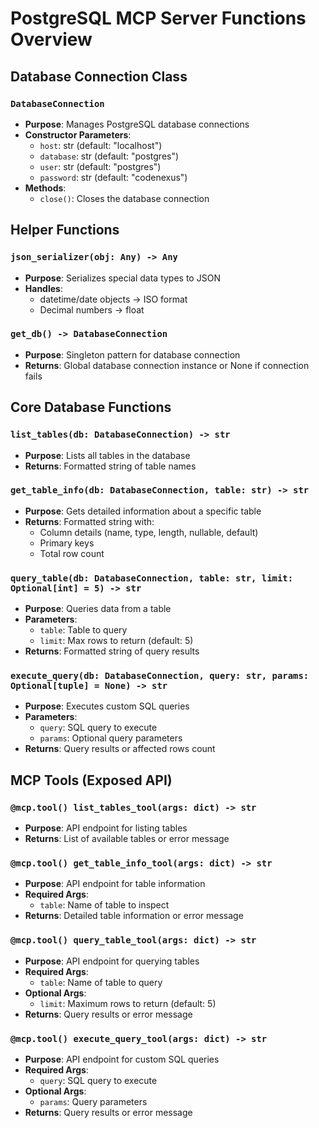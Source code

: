 # PostgreSQL MCP Server Functions Overview

## Database Connection Class

### `DatabaseConnection`
- **Purpose**: Manages PostgreSQL database connections
- **Constructor Parameters**:
  - `host`: str (default: "localhost")
  - `database`: str (default: "postgres")
  - `user`: str (default: "postgres")
  - `password`: str (default: "codenexus")
- **Methods**:
  - `close()`: Closes the database connection

## Helper Functions

### `json_serializer(obj: Any) -> Any`
- **Purpose**: Serializes special data types to JSON
- **Handles**:
  - datetime/date objects → ISO format
  - Decimal numbers → float

### `get_db() -> DatabaseConnection`
- **Purpose**: Singleton pattern for database connection
- **Returns**: Global database connection instance or None if connection fails

## Core Database Functions

### `list_tables(db: DatabaseConnection) -> str`
- **Purpose**: Lists all tables in the database
- **Returns**: Formatted string of table names

### `get_table_info(db: DatabaseConnection, table: str) -> str`
- **Purpose**: Gets detailed information about a specific table
- **Returns**: Formatted string with:
  - Column details (name, type, length, nullable, default)
  - Primary keys
  - Total row count

### `query_table(db: DatabaseConnection, table: str, limit: Optional[int] = 5) -> str`
- **Purpose**: Queries data from a table
- **Parameters**:
  - `table`: Table to query
  - `limit`: Max rows to return (default: 5)
- **Returns**: Formatted string of query results

### `execute_query(db: DatabaseConnection, query: str, params: Optional[tuple] = None) -> str`
- **Purpose**: Executes custom SQL queries
- **Parameters**:
  - `query`: SQL query to execute
  - `params`: Optional query parameters
- **Returns**: Query results or affected rows count

## MCP Tools (Exposed API)

### `@mcp.tool() list_tables_tool(args: dict) -> str`
- **Purpose**: API endpoint for listing tables
- **Returns**: List of available tables or error message

### `@mcp.tool() get_table_info_tool(args: dict) -> str`
- **Purpose**: API endpoint for table information
- **Required Args**:
  - `table`: Name of table to inspect
- **Returns**: Detailed table information or error message

### `@mcp.tool() query_table_tool(args: dict) -> str`
- **Purpose**: API endpoint for querying tables
- **Required Args**:
  - `table`: Name of table to query
- **Optional Args**:
  - `limit`: Maximum rows to return (default: 5)
- **Returns**: Query results or error message

### `@mcp.tool() execute_query_tool(args: dict) -> str`
- **Purpose**: API endpoint for custom SQL queries
- **Required Args**:
  - `query`: SQL query to execute
- **Optional Args**:
  - `params`: Query parameters
- **Returns**: Query results or error message